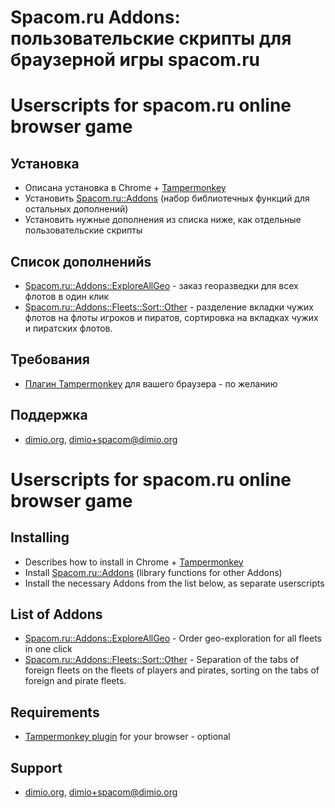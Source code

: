 # Spacom.ru Addons: пользовательские скрипты для браузерной игры spacom.ru
# Userscripts for spacom.ru online browser game

## Установка
* Описана установка в Chrome + [Tampermonkey](http://tampermonkey.net/)
* Установить [Spacom.ru::Addons](https://github.com/dimio/userscripts-spacom.ru-addons/raw/master/Addons.user.js) (набор библиотечных функций для остальных дополнений)
* Установить нужные дополнения из списка ниже, как отдельные пользовательские скрипты

## Список дополненийs
* [Spacom.ru::Addons::ExploreAllGeo](https://github.com/dimio/userscripts-spacom.ru-addons/raw/master/Addons/ExploreAllGeo.user.js) - заказ георазведки для всех флотов в один клик
* [Spacom.ru::Addons::Fleets::Sort::Other](https://github.com/dimio/userscripts-spacom.ru-addons/raw/master/Addons/Fleets/SortOther.user.js) - разделение вкладки чужих флотов на флоты игроков и пиратов, сортировка на вкладках чужих и пиратских флотов.

## Требования
* [Плагин Tampermonkey](http://tampermonkey.net/) для вашего браузера - по желанию

## Поддержка
* [dimio.org](http://dimio.org), dimio+spacom@dimio.org


# Userscripts for spacom.ru online browser game

## Installing
* Describes how to install in Chrome + [Tampermonkey](http://tampermonkey.net/)
* Install [Spacom.ru::Addons](https://github.com/dimio/userscripts-spacom.ru-addons/raw/master/Addons.user.js) (library functions for other Addons)
* Install the necessary Addons from the list below, as separate userscripts

## List of Addons
* [Spacom.ru::Addons::ExploreAllGeo](https://github.com/dimio/userscripts-spacom.ru-addons/raw/master/Addons/ExploreAllGeo.user.js) - Order geo-exploration for all fleets in one click
* [Spacom.ru::Addons::Fleets::Sort::Other](https://github.com/dimio/userscripts-spacom.ru-addons/raw/master/Addons/Fleets/SortOther.user.js) - Separation of the tabs of foreign fleets on the fleets of players and pirates, sorting on the tabs of foreign and pirate fleets.

## Requirements
* [Tampermonkey plugin](http://tampermonkey.net/) for your browser - optional

## Support
* [dimio.org](http://dimio.org), dimio+spacom@dimio.org